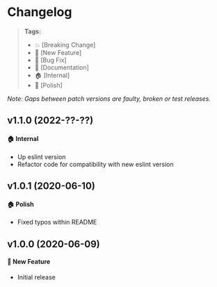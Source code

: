 Changelog
=========

> **Tags:**
> - :boom:       [Breaking Change]
> - :rocket:     [New Feature]
> - :bug:        [Bug Fix]
> - :memo:       [Documentation]
> - :house:      [Internal]
> - :nail_care:  [Polish]

_Note: Gaps between patch versions are faulty, broken or test releases._

## v1.1.0 (2022-??-??)

#### :house: Internal

* Up eslint version
* Refactor code for compatibility with new eslint version

## v1.0.1 (2020-06-10)

#### :house: Polish

* Fixed typos within README

## v1.0.0 (2020-06-09)

#### :rocket: New Feature

* Initial release
